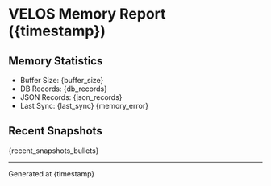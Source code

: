 # VELOS Memory Report ({timestamp})

## Memory Statistics
- Buffer Size: {buffer_size}
- DB Records: {db_records}
- JSON Records: {json_records}
- Last Sync: {last_sync}
{memory_error}

## Recent Snapshots
{recent_snapshots_bullets}

---
Generated at {timestamp}
